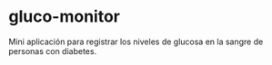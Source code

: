 # gluco-monitor
Mini aplicación para registrar los niveles de glucosa en la sangre de personas con diabetes.
